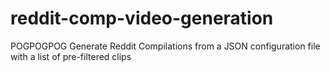 # reddit-comp-video-generation
POGPOGPOG
Generate Reddit Compilations from a JSON configuration file with a list of pre-filtered clips
